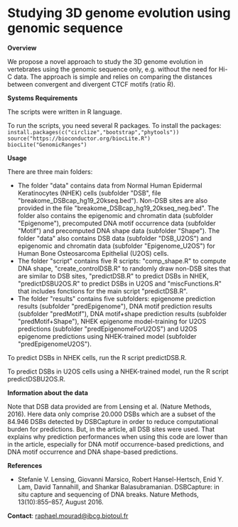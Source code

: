 # Studying 3D genome evolution using genomic sequence

**Overview**

We propose a novel approach to study the 3D genome evolution in vertebrates using the genomic sequence only, e.g. without the need for Hi-C data.
The approach is simple and relies on comparing the distances between convergent and divergent CTCF motifs (ratio R).

**Systems Requirements**

The scripts were written in R language. 

To run the scripts, you need several R packages. To install the packages:
`install.packages(c("circlize","bootstrap","phytools"))` \
`source("https://bioconductor.org/biocLite.R")` \
`biocLite("GenomicRanges")` 

**Usage**

There are three main folders: 
- The folder "data" contains data from  Normal Human Epidermal Keratinocytes (NHEK) cells (subfolder "DSB", file "breakome_DSBcap_hg19_20kseq.bed"). Non-DSB sites are also provided in the file "breakome_DSBcap_hg19_20kseq_neg.bed". The folder also contains the epigenomic and chromatin data (subfolder "Epigenome"), precomputed DNA motif occurrence data (subfolder "Motif") and precomputed DNA shape data (subfolder "Shape"). The folder "data" also contains DSB data (subfolder "DSB_U2OS") and epigenomic and chromatin data (subfolder "Epigenome_U2OS") for Human Bone Osteosarcoma Epithelial (U2OS) cells.
- The folder "script" contains five R scripts: "comp_shape.R" to compute DNA shape, "create_controlDSB.R" to randomly draw non-DSB sites that are similar to DSB sites, "predictDSB.R" to predict DSBs in NHEK, "predictDSBU2OS.R" to predict DSBs in U2OS and "miscFunctions.R" that includes fonctions for the main script "predictDSB.R". 
- The folder "results" contains five subfolders: epigenome prediction results (subfolder "predEpigenome"), DNA motif prediction results (subfolder "predMotif"), DNA motif+shape prediction results (subfolder "predMotif+Shape"), NHEK epigenome model-training for U2OS predictions (subfolder "predEpigenomeForU2OS") and U2OS epigenome predictions using NHEK-trained model (subfolder "predEpigenomeU2OS"). 

To predict DSBs in NHEK cells, run the R script predictDSB.R. 

To predict DSBs in U2OS cells using a NHEK-trained model, run the R script predictDSBU2OS.R. 

**Information about the data**

Note that DSB data provided are from Lensing et al. (Nature Methods, 2016). Here data only comprise 20.000 DSBs which are a subset of the 84.946 DSBs detected by DSBCapture in order to reduce computational burden for predictions. But, in the article, all DSB sites were used. That explains why prediction performances when using this code are lower than in the article, especially for DNA motif occurrence-based predictions, and DNA motif occurrence and DNA shape-based predictions. 

**References**
- Stefanie V. Lensing, Giovanni Marsico, Robert Hansel-Hertsch, Enid Y. Lam, David Tannahill, and Shankar Balasubramanian. DSBCapture: in situ capture and sequencing of DNA breaks. Nature Methods, 13(10):855–857, August 2016.

**Contact**:
raphael.mourad@ibcg.biotoul.fr
